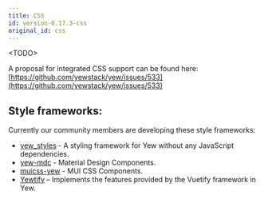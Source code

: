 ```yaml
---
title: CSS
id: version-0.17.3-css
original_id: css
---
```


&lt;TODO&gt;

A proposal for integrated CSS support can be found here: [https://github.com/yewstack/yew/issues/533](https://github.com/yewstack/yew/issues/533)

## Style frameworks:

Currently our community members are developing these style frameworks:

* [yew_styles](https://github.com/spielrs/yew_styles) - A styling framework for Yew without any JavaScript dependencies.
* [yew-mdc](https://github.com/dungeonfog/yew-mdc) - Material Design Components.
* [muicss-yew](https://github.com/AlephAlpha/muicss-yew) - MUI CSS Components.
* [Yewtify](https://github.com/yewstack/yewtify) – Implements the features provided by the Vuetify framework in Yew.
